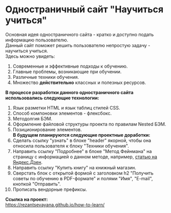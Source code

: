 # __Одностраничный сайт "Научиться учиться"__  
Основная идея одностраничного сайта - кратко  и доступно подать информацию пользователю.  
Данный сайт поможет решить пользователю непростую задачу - научиться учиться.  
Здесь можно увидеть:  
1. Современные и эффективные подходы к обучению.
2. Главные проблемы, возникающие при обучении.  
3. Различные техники обучения.  
4. Множество __действительно__ классных и полезных ресурсов.   

__В процессе разработки данного одностраничного сайта использовались следующие технологии:__  
1. Язык разметки HTML и язык таблиц стилей CSS.  
2. Способ компоновки элементов - флексбокс.  
3. Методолгия БЭМ.  
4. Оформление файловой структуры проекта по правилам Nested БЭМ.
5. Позиционирование элементов.  
__В будущем планируются следующие проектные доработки:__  
1. Сделать ссылку "узнать" в блоке "header" якорной, чтобы она относила пользователя к блоку "Техники обучения".  
2. Направить ссылку "Подробнее" в блоке "Метод Фейнмана" на страницу с информацией о данном методе, например, [статью на Яндекс.Дзен](https://zen.yandex.ru/media/ideanomics/metod-feinmana-tri-shaga-kotorye-pozvoliaiut-bystro-osvoit-liuboi-predmet-5c9a4de2633ee400b27627e5).
3. Направить ссылку "Купить книгу" на книжный магазин.  
4. Сверстать блок с открытой формой с заголовком h2 "Получить советы по обучению в PDF-формате" и полями "Имя", "E-mail", кнопкой "Отправить".
5. Прописать вендорные префиксы.

__Ссылка на проект:__  
https://rezantsevayana.github.io/how-to-learn/




